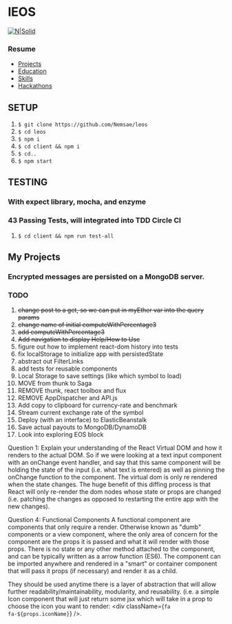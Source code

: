 # lEOS
[![N|Solid](https://assets-cdn.github.com/images/modules/open_graph/github-mark.png)](https://nodesource.com/products/nsolid)

### Resume
  * [Projects](#my-projects)
  * [Education](#my-education)
  * [Skills](#my-skills)
  * [Hackathons](#my-hackathons)

## SETUP
1. `$ git clone https://github.com/Nemsae/leos`
2. `$ cd leos`
3. `$ npm i`
4. `$ cd client && npm i`
5. `$ cd..`
6. `$ npm start`

## TESTING
### With expect library, mocha, and enzyme
### 43 Passing Tests, will integrated into TDD Circle CI
1. `$ cd client && npm run test-all`

## My Projects
### Encrypted messages are persisted on a MongoDB server.

### TODO
1. ~~change post to a get, so we can put in myEther var into the query params~~
1. ~~change name of initial computeWithPercentage3~~
1. ~~add computeWithPercentage3~~
1. ~~Add navigation to display Help/How to Use~~
1. figure out how to implement react-dom history into tests
1. fix localStorage to initialize app with persistedState
1. abstract out FilterLinks
1. add tests for reusable components
1. Local Storage to save settings (like which symbol to load)
1. MOVE from thunk to Saga
1. REMOVE thunk, react toolbox and flux
1. REMOVE AppDispatcher and API.js
1. Add copy to clipboard for currency-rate and benchmark
1. Stream current exchange rate of the symbol
1. Deploy (with an interface) to ElasticBeanstalk
1. Save actual payouts to MongoDB/DynamoDB
1. Look into exploring EOS block

Question 1: Explain your understanding of the React Virtual DOM and how it renders to the actual DOM.
So if we were looking at a text input component with an onChange event handler, and say that this same component will be holding the state of the input (i.e. what text is entered) as well as pinning the onChange function to the component. The virtual dom is only re rendered when the state changes. The huge benefit of this diffing process is that React will only re-render the dom nodes whose state or props are changed (i.e. patching the changes as opposed to restarting the entire app with the new changes).

Question 4: Functional Components
A functional component are components that only require a render. Otherwise known as "dumb" components or a view component, where the only area of concern for the component are the props it is passed and what it will render with those props. There is no state or any other method attached to the component, and can be typically written as a arrow function (ES6). The component can be imported anywhere and rendered in a "smart" or container component that will pass it props (if necessary) and render it as a child.

They should be used anytime there is a layer of abstraction that will allow further readability/maintainability, modularity, and reusability. (i.e. a simple Icon component that will just return some jsx which will take in a prop to choose the icon you want to render: <div className={`fa fa-${props.iconName}`} />.
